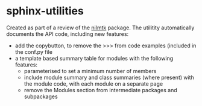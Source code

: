 # sphinx-utilities

Created as part of a review of the [nilmtk](https://github.com/nilmtk/nilmtk) package.  The utilitity automatically documents the API code, including new features:

* add the copybutton, to remove the >>> from code examples (included in the conf.py file
* a template based summary table for modules with the following features: 
   * parameterised to set a minimum number of members
   * include module summary and class summaries (where present) with the module code, with each module on a separate page
   * remove the Modules section from intermediate packages and subpackages
   


